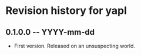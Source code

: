 # Revision history for yapl

## 0.1.0.0 -- YYYY-mm-dd

* First version. Released on an unsuspecting world.
